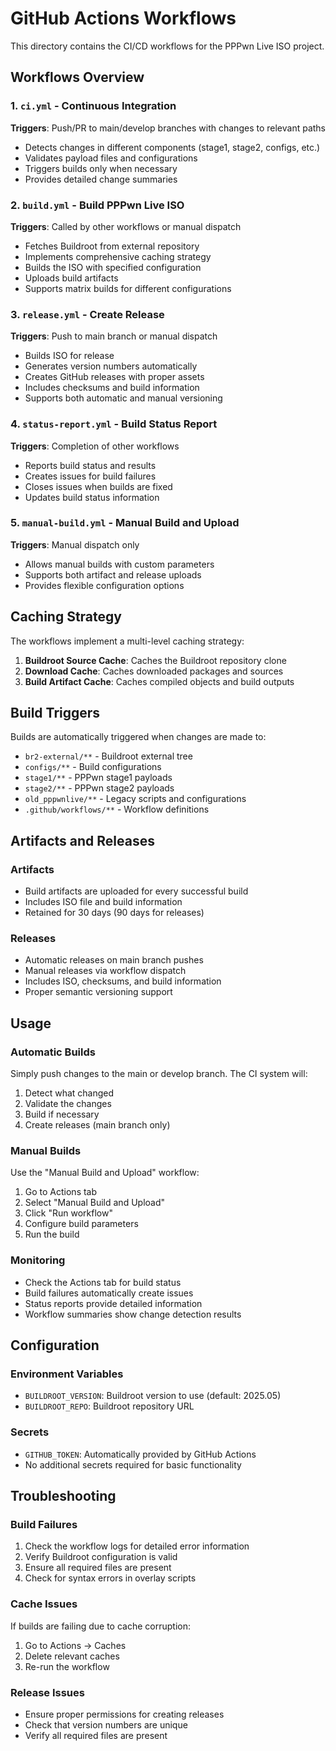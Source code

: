 # GitHub Actions Workflows

This directory contains the CI/CD workflows for the PPPwn Live ISO project.

## Workflows Overview

### 1. `ci.yml` - Continuous Integration
**Triggers**: Push/PR to main/develop branches with changes to relevant paths
- Detects changes in different components (stage1, stage2, configs, etc.)
- Validates payload files and configurations
- Triggers builds only when necessary
- Provides detailed change summaries

### 2. `build.yml` - Build PPPwn Live ISO
**Triggers**: Called by other workflows or manual dispatch
- Fetches Buildroot from external repository
- Implements comprehensive caching strategy
- Builds the ISO with specified configuration
- Uploads build artifacts
- Supports matrix builds for different configurations

### 3. `release.yml` - Create Release
**Triggers**: Push to main branch or manual dispatch
- Builds ISO for release
- Generates version numbers automatically
- Creates GitHub releases with proper assets
- Includes checksums and build information
- Supports both automatic and manual versioning

### 4. `status-report.yml` - Build Status Report
**Triggers**: Completion of other workflows
- Reports build status and results
- Creates issues for build failures
- Closes issues when builds are fixed
- Updates build status information

### 5. `manual-build.yml` - Manual Build and Upload
**Triggers**: Manual dispatch only
- Allows manual builds with custom parameters
- Supports both artifact and release uploads
- Provides flexible configuration options

## Caching Strategy

The workflows implement a multi-level caching strategy:

1. **Buildroot Source Cache**: Caches the Buildroot repository clone
2. **Download Cache**: Caches downloaded packages and sources
3. **Build Artifact Cache**: Caches compiled objects and build outputs

## Build Triggers

Builds are automatically triggered when changes are made to:
- `br2-external/**` - Buildroot external tree
- `configs/**` - Build configurations
- `stage1/**` - PPPwn stage1 payloads
- `stage2/**` - PPPwn stage2 payloads
- `old_pppwnlive/**` - Legacy scripts and configurations
- `.github/workflows/**` - Workflow definitions

## Artifacts and Releases

### Artifacts
- Build artifacts are uploaded for every successful build
- Includes ISO file and build information
- Retained for 30 days (90 days for releases)

### Releases
- Automatic releases on main branch pushes
- Manual releases via workflow dispatch
- Includes ISO, checksums, and build information
- Proper semantic versioning support

## Usage

### Automatic Builds
Simply push changes to the main or develop branch. The CI system will:
1. Detect what changed
2. Validate the changes
3. Build if necessary
4. Create releases (main branch only)

### Manual Builds
Use the "Manual Build and Upload" workflow:
1. Go to Actions tab
2. Select "Manual Build and Upload"
3. Click "Run workflow"
4. Configure build parameters
5. Run the build

### Monitoring
- Check the Actions tab for build status
- Build failures automatically create issues
- Status reports provide detailed information
- Workflow summaries show change detection results

## Configuration

### Environment Variables
- `BUILDROOT_VERSION`: Buildroot version to use (default: 2025.05)
- `BUILDROOT_REPO`: Buildroot repository URL

### Secrets
- `GITHUB_TOKEN`: Automatically provided by GitHub Actions
- No additional secrets required for basic functionality

## Troubleshooting

### Build Failures
1. Check the workflow logs for detailed error information
2. Verify Buildroot configuration is valid
3. Ensure all required files are present
4. Check for syntax errors in overlay scripts

### Cache Issues
If builds are failing due to cache corruption:
1. Go to Actions → Caches
2. Delete relevant caches
3. Re-run the workflow

### Release Issues
- Ensure proper permissions for creating releases
- Check that version numbers are unique
- Verify all required files are present